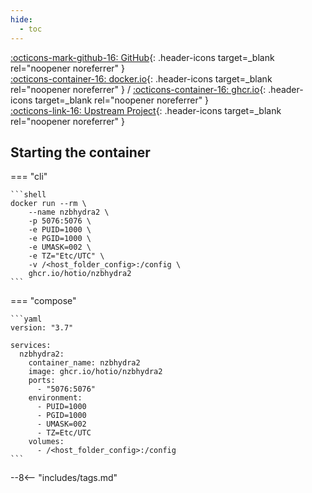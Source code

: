 ```yaml
---
hide:
  - toc
---
```


[:octicons-mark-github-16: GitHub](https://github.com/hotio/nzbhydra2){: .header-icons target=_blank rel="noopener noreferrer" }  
[:octicons-container-16: docker.io](https://hub.docker.com/r/hotio/nzbhydra2){: .header-icons target=_blank rel="noopener noreferrer" }
 / [:octicons-container-16: ghcr.io](https://github.com/orgs/hotio/packages/container/package/nzbhydra2){: .header-icons target=_blank rel="noopener noreferrer" }  
[:octicons-link-16: Upstream Project](https://github.com/theotherp/nzbhydra2){: .header-icons target=_blank rel="noopener noreferrer" }  

## Starting the container

=== "cli"

    ```shell
    docker run --rm \
        --name nzbhydra2 \
        -p 5076:5076 \
        -e PUID=1000 \
        -e PGID=1000 \
        -e UMASK=002 \
        -e TZ="Etc/UTC" \
        -v /<host_folder_config>:/config \
        ghcr.io/hotio/nzbhydra2
    ```

=== "compose"

    ```yaml
    version: "3.7"

    services:
      nzbhydra2:
        container_name: nzbhydra2
        image: ghcr.io/hotio/nzbhydra2
        ports:
          - "5076:5076"
        environment:
          - PUID=1000
          - PGID=1000
          - UMASK=002
          - TZ=Etc/UTC
        volumes:
          - /<host_folder_config>:/config
    ```

--8<-- "includes/tags.md"
